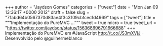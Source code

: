 
+++
author = "Jaydson Gomes"
categories = ["tweet"]
date = "Mon Jan 09 13:36:17 +0000 2012"
draft = false
slug = "71abd64b0567370d83ae4f3c3109cbfcec1d4669"
tags = ["tweet"]
title = """Implementação do PureMVC ..."""
tweet = true
micro = true
tweet_url = "https://twitter.com/jaydson/status/156368696791666688"
+++
Implementação do PureMVC em #JavaScript http://t.co/JS3mXVjJ - Desenvolvido pelo @guilhermeblanco

